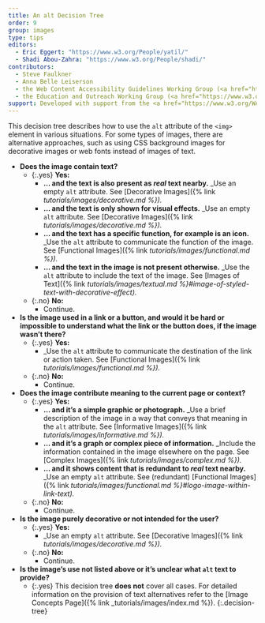 ```yaml
---
title: An alt Decision Tree
order: 9
group: images
type: tips
editors:
  - Eric Eggert: "https://www.w3.org/People/yatil/"
  - Shadi Abou-Zahra: "https://www.w3.org/People/shadi/"
contributors:
  - Steve Faulkner
  - Anna Belle Leiserson
  - the Web Content Accessibility Guidelines Working Group (<a href="https://www.w3.org/WAI/GL/">WCAG WG</a>)
  - the Education and Outreach Working Group (<a href="https://www.w3.org/WAI/EO/">EOWG</a>)
support: Developed with support from the <a href="https://www.w3.org/WAI/ACT/">WAI-ACT project</a>, co-funded by the <strong>European Commission <abbr title="Information Society Technologies">IST</abbr> Programme</strong>.
---
```


This decision tree describes how to use the `alt` attribute of the `<img>` element in various situations. For some types of images, there are alternative approaches, such as using CSS background images for decorative images or web fonts instead of images of text.

-   **Does the image contain text?**
	-   {:.yes} **Yes:**
		-   **… and the text is also present as *real* text nearby.**
			_Use an empty `alt` attribute. See [Decorative Images]({% link _tutorials/images/decorative.md %})._
		-   **… and the text is only shown for visual effects.**
			_Use an empty `alt` attribute. See [Decorative Images]({% link _tutorials/images/decorative.md %})._
		-   **… and the text has a specific function, for example is an icon.**
      _Use the `alt` attribute to communicate the function of the image. See [Functional Images]({% link _tutorials/images/functional.md %})._
		-   **… and the text in the image is not present otherwise.** _Use the `alt` attribute to include the text of the image. See [Images of Text]({% link _tutorials/images/textual.md %}#image-of-styled-text-with-decorative-effect)._
	-   {:.no} **No:**
		- Continue.
-   **Is the image used in a link or a button, and would it be hard or impossible to understand what the link or the button does, if the image wasn’t there?**
	-   {:.yes} **Yes:**
		- _Use the `alt` attribute to communicate the destination of the link or action taken. See [Functional Images]({% link _tutorials/images/functional.md %})._
	-   {:.no} **No:**
		- Continue.
-   **Does the image contribute meaning to the current page or context?**
	-   {:.yes} **Yes:**
		-   **… and it’s a simple graphic or photograph.**
			_Use a brief description of the image in a way that conveys that meaning in the `alt` attribute. See [Informative Images]({% link _tutorials/images/informative.md %})._
		-   **… and it’s a graph or complex piece of information.**
			_Include the information contained in the image elsewhere on the page. See [Complex Images]({% link _tutorials/images/complex.md %})._
		-   **… and it shows content that is redundant to *real* text nearby.**
			_Use an empty `alt` attribute. See (redundant) [Functional Images]({% link _tutorials/images/functional.md %}#logo-image-within-link-text)._
	-   {:.no} **No:**
		-   Continue.
-   **Is the image purely decorative or not intended for the user?**
	-   {:.yes} **Yes:**
		- _Use an empty `alt` attribute. See [Decorative Images]({% link _tutorials/images/decorative.md %})._
	-   {:.no} **No:**
		- Continue.
-   **Is the image’s use not listed above or it’s unclear what `alt` text to provide?**
	-   {:.yes} This decision tree **does not** cover all cases. For detailed information on the provision of text alternatives refer to the [Image Concepts Page]({% link _tutorials/images/index.md %}).
{:.decision-tree}
